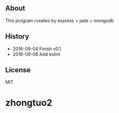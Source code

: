 
## About

This program creates by express + jade + mongodb

## History

* 2016-09-04  Finish v0.1 
* 2016-09-08  Add eslint

## License
MIT
# zhongtuo2
